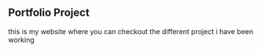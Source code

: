 ## Portfolio Project

this is my website where you can checkout the different project i have been working

